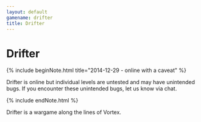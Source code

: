 ```yaml
---
layout: default
gamename: drifter
title: Drifter
---
```


Drifter
=======

{% include beginNote.html title="2014-12-29 - online with a caveat" %}

Drifter is online but individual levels are untested and may have unintended
bugs. If you encounter these unintended bugs, let us know via chat.

{% include endNote.html %}

Drifter is a wargame along the lines of Vortex.

